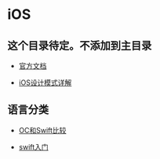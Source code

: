 # iOS

## 这个目录待定。不添加到主目录

* [官方文档](https://developer.apple.com/ios/)

* [iOS设计模式详解](https://www.jianshu.com/p/e5c69c7b8c00)

## 语言分类

* [OC和Swift比较](https://www.jianshu.com/p/818539a539e4)

* [swift入门](https://www.runoob.com/swift/swift-tutorial.html)
